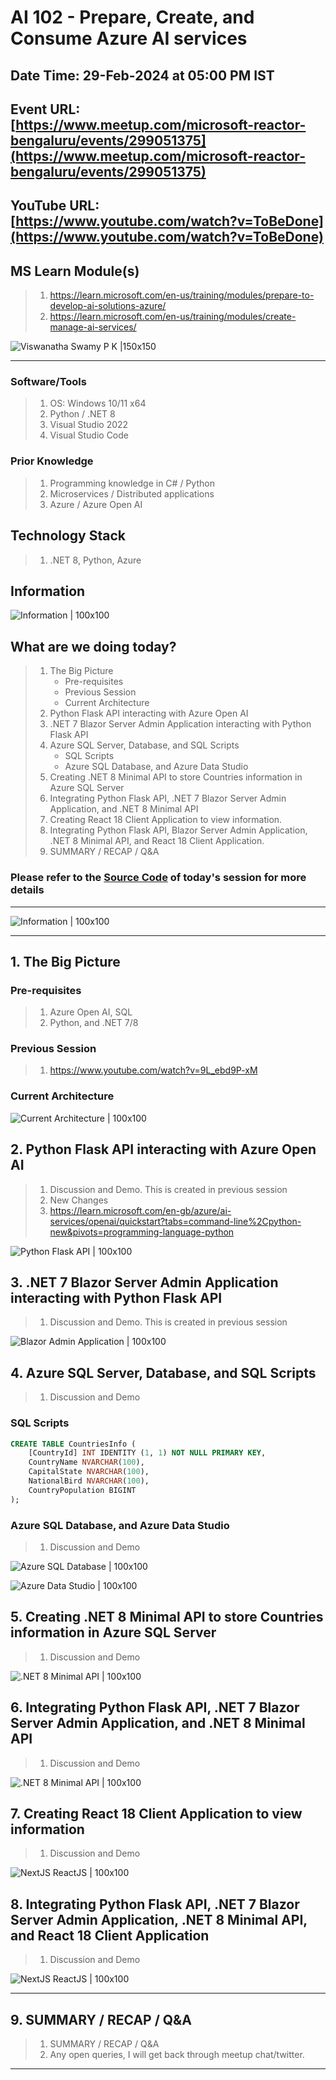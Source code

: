 # AI 102 - Prepare, Create, and Consume Azure AI services

## Date Time: 29-Feb-2024 at 05:00 PM IST

## Event URL: [https://www.meetup.com/microsoft-reactor-bengaluru/events/299051375](https://www.meetup.com/microsoft-reactor-bengaluru/events/299051375)

## YouTube URL: [https://www.youtube.com/watch?v=ToBeDone](https://www.youtube.com/watch?v=ToBeDone)

## MS Learn Module(s)

> 1. <https://learn.microsoft.com/en-us/training/modules/prepare-to-develop-ai-solutions-azure/>
> 1. <https://learn.microsoft.com/en-us/training/modules/create-manage-ai-services/>

![Viswanatha Swamy P K |150x150](./Documentation/Images/ViswanathaSwamyPK.PNG)

---

### Software/Tools

> 1. OS: Windows 10/11 x64
> 1. Python / .NET 8
> 1. Visual Studio 2022
> 1. Visual Studio Code

### Prior Knowledge

> 1. Programming knowledge in C# / Python
> 1. Microservices / Distributed applications
> 1. Azure / Azure Open AI

## Technology Stack

> 1. .NET 8, Python, Azure

## Information

![Information | 100x100](../Documentation/Images/Information.PNG)

## What are we doing today?

> 1. The Big Picture
>    - Pre-requisites
>    - Previous Session
>    - Current Architecture
> 1. Python Flask API interacting with Azure Open AI
> 1. .NET 7 Blazor Server Admin Application interacting with Python Flask API
> 1. Azure SQL Server, Database, and SQL Scripts
>    - SQL Scripts
>    - Azure SQL Database, and Azure Data Studio
> 1. Creating .NET 8 Minimal API to store Countries information in Azure SQL Server
> 1. Integrating Python Flask API, .NET 7 Blazor Server Admin Application, and .NET 8 Minimal API
> 1. Creating React 18 Client Application to view information.
> 1. Integrating Python Flask API, Blazor Server Admin Application, .NET 8 Minimal API, and React 18 Client Application.
> 1. SUMMARY / RECAP / Q&A

### Please refer to the [**Source Code**](https://github.com/orgs/ViswanathaSwamy-PK-TechSkillz-Academy/repositories?q=travels) of today's session for more details

---

![Information | 100x100](../Documentation/Images/SeatBelt.PNG)

---

## 1. The Big Picture

### Pre-requisites

> 1. Azure Open AI, SQL
> 1. Python, and .NET 7/8

### Previous Session

> 1. <https://www.youtube.com/watch?v=9L_ebd9P-xM>

### Current Architecture

![Current Architecture | 100x100](./Documentation/Images/SessionFirstLook.PNG)

## 2. Python Flask API interacting with Azure Open AI

> 1. Discussion and Demo. This is created in previous session
> 1. New Changes
> 1. <https://learn.microsoft.com/en-gb/azure/ai-services/openai/quickstart?tabs=command-line%2Cpython-new&pivots=programming-language-python>

![Python Flask API | 100x100](./Documentation/Images/PythonFlaskAPI.PNG)

## 3. .NET 7 Blazor Server Admin Application interacting with Python Flask API

> 1. Discussion and Demo. This is created in previous session

![Blazor Admin Application | 100x100](./Documentation/Images/Blazor_AdminApp.PNG)

## 4. Azure SQL Server, Database, and SQL Scripts

> 1. Discussion and Demo

### SQL Scripts

```sql
CREATE TABLE CountriesInfo (
    [CountryId] INT IDENTITY (1, 1) NOT NULL PRIMARY KEY,
    CountryName NVARCHAR(100),
    CapitalState NVARCHAR(100),
    NationalBird NVARCHAR(100),
    CountryPopulation BIGINT
);
```

### Azure SQL Database, and Azure Data Studio

> 1. Discussion and Demo

![Azure SQL Database | 100x100](./Documentation/Images/AzureSQL_1.PNG)

![Azure Data Studio | 100x100](./Documentation/Images/AzureSQL_2.PNG)

## 5. Creating .NET 8 Minimal API to store Countries information in Azure SQL Server

> 1. Discussion and Demo

![.NET 8 Minimal API | 100x100](./Documentation/Images/DotNetMinimalAPI_1.PNG)

## 6. Integrating Python Flask API, .NET 7 Blazor Server Admin Application, and .NET 8 Minimal API

> 1. Discussion and Demo

![.NET 8 Minimal API | 100x100](./Documentation/Images/DotNetMinimalAPI_2.PNG)

## 7. Creating React 18 Client Application to view information

> 1. Discussion and Demo

![NextJS ReactJS | 100x100](./Documentation/Images/NextJS_ReactJS_App.PNG)

## 8. Integrating Python Flask API, .NET 7 Blazor Server Admin Application, .NET 8 Minimal API, and React 18 Client Application

> 1. Discussion and Demo

![NextJS ReactJS | 100x100](./Documentation/Images/NextJS_ReactJS_App_1.PNG)

---

## 9. SUMMARY / RECAP / Q&A

> 1. SUMMARY / RECAP / Q&A
> 2. Any open queries, I will get back through meetup chat/twitter.

---
